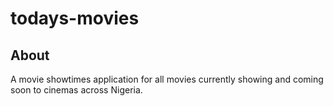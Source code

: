 # todays-movies

## About
A movie showtimes application for all movies currently showing and coming soon to cinemas across Nigeria.
